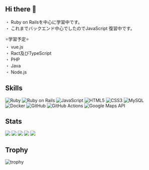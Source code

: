 ## Hi there 👋 
・ Ruby on Railsを中心に学習中です。   
・ これまでバックエンド中心でしたのでJavaScript 復習中です。  


⭐️学習予定⭐️  
・ vue.js  
・ Ract及びTypeScript    
・ PHP  
・ Java  
・ Node.js   

## Skills
<p align="left">
  <img src="https://img.shields.io/badge/Ruby-CC342D?style=flat&logo=ruby&logoColor=white" alt="Ruby" />
  <img src="https://img.shields.io/badge/Ruby%20on%20Rails-CC0000?style=flat&logo=ruby-on-rails&logoColor=white" alt="Ruby on Rails" />
  <img src="https://img.shields.io/badge/JavaScript-F7DF1E?style=flat&logo=javascript&logoColor=black" alt="JavaScript" />
  <img src="https://img.shields.io/badge/HTML5-E34F26?style=flat&logo=html5&logoColor=white" alt="HTML5" />
  <img src="https://img.shields.io/badge/CSS3-1572B6?style=flat&logo=css3&logoColor=white" alt="CSS3" />
  <img src="https://img.shields.io/badge/MySQL-4479A1?style=flat&logo=mysql&logoColor=white" alt="MySQL" />
  <img src="https://img.shields.io/badge/Docker-2496ED?style=flat&logo=docker&logoColor=white" alt="Docker" />
  <img src="https://img.shields.io/badge/GitHub-181717?style=flat&logo=github&logoColor=white" alt="GitHub" />
  <img src="https://img.shields.io/badge/GitHub%20Actions-2088FF?style=flat&logo=github-actions&logoColor=white" alt="GitHub Actions" />
  <img src="https://img.shields.io/badge/Google%20Maps%20API-4285F4?style=flat&logo=google-maps&logoColor=white" alt="Google Maps API" />
</p>

## Stats
![](http://github-profile-summary-cards.vercel.app/api/cards/profile-details?username=T-clow&theme=gruvbox)
![](http://github-profile-summary-cards.vercel.app/api/cards/repos-per-language?username=T-clow&theme=gruvbox)
![](http://github-profile-summary-cards.vercel.app/api/cards/most-commit-language?username=T-clow&theme=gruvbox)
![](http://github-profile-summary-cards.vercel.app/api/cards/stats?username=T-clow&theme=gruvbox)
![](http://github-profile-summary-cards.vercel.app/api/cards/productive-time?username=T-clow&theme=gruvbox&utcOffset=9)

## Trophy
![trophy](https://github-profile-trophy.vercel.app/?username=T-clow&theme=gruvbox)
